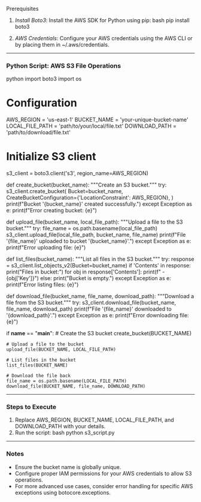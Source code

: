 Prerequisites
1. *Install Boto3*: Install the AWS SDK for Python using pip:
   bash
   pip install boto3
   

2. *AWS Credentials*: Configure your AWS credentials using the AWS CLI or by placing them in ~/.aws/credentials.

---

### Python Script: AWS S3 File Operations
python
import boto3
import os

# Configuration
AWS_REGION = 'us-east-1'
BUCKET_NAME = 'your-unique-bucket-name'
LOCAL_FILE_PATH = 'path/to/your/local/file.txt'
DOWNLOAD_PATH = 'path/to/download/file.txt'

# Initialize S3 client
s3_client = boto3.client('s3', region_name=AWS_REGION)

def create_bucket(bucket_name):
    """Create an S3 bucket."""
    try:
        s3_client.create_bucket(
            Bucket=bucket_name,
            CreateBucketConfiguration={'LocationConstraint': AWS_REGION},
        )
        print(f"Bucket '{bucket_name}' created successfully.")
    except Exception as e:
        print(f"Error creating bucket: {e}")

def upload_file(bucket_name, local_file_path):
    """Upload a file to the S3 bucket."""
    try:
        file_name = os.path.basename(local_file_path)
        s3_client.upload_file(local_file_path, bucket_name, file_name)
        print(f"File '{file_name}' uploaded to bucket '{bucket_name}'.")
    except Exception as e:
        print(f"Error uploading file: {e}")

def list_files(bucket_name):
    """List all files in the S3 bucket."""
    try:
        response = s3_client.list_objects_v2(Bucket=bucket_name)
        if 'Contents' in response:
            print("Files in bucket:")
            for obj in response['Contents']:
                print(f" - {obj['Key']}")
        else:
            print("Bucket is empty.")
    except Exception as e:
        print(f"Error listing files: {e}")

def download_file(bucket_name, file_name, download_path):
    """Download a file from the S3 bucket."""
    try:
        s3_client.download_file(bucket_name, file_name, download_path)
        print(f"File '{file_name}' downloaded to '{download_path}'.")
    except Exception as e:
        print(f"Error downloading file: {e}")

if __name__ == "__main__":
    # Create the S3 bucket
    create_bucket(BUCKET_NAME)

    # Upload a file to the bucket
    upload_file(BUCKET_NAME, LOCAL_FILE_PATH)

    # List files in the bucket
    list_files(BUCKET_NAME)

    # Download the file back
    file_name = os.path.basename(LOCAL_FILE_PATH)
    download_file(BUCKET_NAME, file_name, DOWNLOAD_PATH)


---

### Steps to Execute
1. Replace AWS_REGION, BUCKET_NAME, LOCAL_FILE_PATH, and DOWNLOAD_PATH with your details.
2. Run the script:
   bash
   python s3_script.py
   

---

### Notes
- Ensure the bucket name is globally unique.
- Configure proper IAM permissions for your AWS credentials to allow S3 operations.
- For more advanced use cases, consider error handling for specific AWS exceptions using botocore.exceptions.
